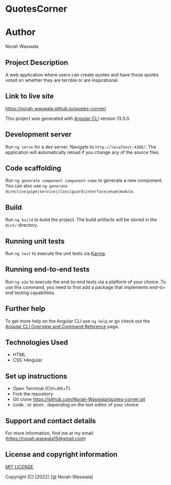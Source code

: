 # QuotesCorner
# Author
Norah Waswala
## Project Description
A web application where users can create quotes and have those quotes voted on whether they are terrible or are inspirational. 
## Link to live site
https://norah-waswala.github.io/quotes-corner/

This project was generated with [Angular CLI](https://github.com/angular/angular-cli) version 13.3.0.

## Development server

Run `ng serve` for a dev server. Navigate to `http://localhost:4200/`. The application will automatically reload if you change any of the source files.

## Code scaffolding

Run `ng generate component component-name` to generate a new component. You can also use `ng generate directive|pipe|service|class|guard|interface|enum|module`.

## Build

Run `ng build` to build the project. The build artifacts will be stored in the `dist/` directory.

## Running unit tests

Run `ng test` to execute the unit tests via [Karma](https://karma-runner.github.io).

## Running end-to-end tests

Run `ng e2e` to execute the end-to-end tests via a platform of your choice. To use this command, you need to first add a package that implements end-to-end testing capabilities.

## Further help

To get more help on the Angular CLI use `ng help` or go check out the [Angular CLI Overview and Command Reference](https://angular.io/cli) page.
## Technologies Used
  * HTML
  * CSS
  *Angular
  ## Set up instructions
  * Open Terminal {Ctrl+Alt+T}
  * Fork the repository 
  * Git clone https://github.com/Norah-Waswala/quotes-corner.git
  * code . or atom . depending on the text editor of your choice
## Support and contact details
For more information, find me at my email (https://norah.waswala15@gmail.com)

## License and copyright information
[MIT LICENSE](LICENSE)

Copyright (C) [2022] [@ Norah-Waswala]
